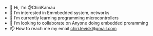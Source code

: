 - 👋 Hi, I’m @ChiriKamau
- 👀 I’m interested in Emmbedded system, networks
- 🌱 I’m currently learning programming microcontrollers
- 💞️ I’m looking to collaborate on Anyone doing embedded proramming
- 📫 How to reach me my email  chiri.levisk@gmail.com

<!---
ChiriKamau/ChiriKamau is a ✨ special ✨ repository because its `README.md` (this file) appears on your GitHub profile.
You can click the Preview link to take a look at your changes.
--->
